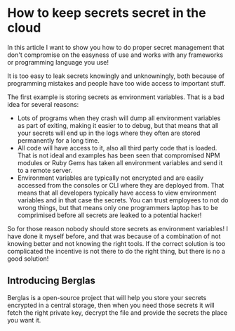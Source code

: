 # How to keep secrets secret in the cloud

In this article I want to show you how to do proper secret management that don't compromise on the easyness of use and works with any frameworks or programming language you use!

It is too easy to leak secrets knowingly and unknowningly, both because of programming mistakes and people have too wide access to important stuff. 

The first example is storing secrets as environment variables. That is a bad idea for several reasons:

- Lots of programs when they crash will dump all environment variables as part of exiting, making it easier to to debug, but that means that all your secrets will end up in the logs where they often are stored permanently for a long time.
- All code will have access to it, also all third party code that is loaded. That is not ideal and examples has been seen that compromised NPM modules or Ruby Gems has taken all environment variables and send it to a remote server.
- Environment variables are typically not encrypted and are easily accessed from the consoles or CLI where they are deployed from. That means that all developers typically have access to view environment variables and in that case the secrets. You can trust employees to not do wrong things, but that means only one programmers laptop has to be comprimised before all secrets are leaked to a potential hacker!

So for those reason nobody should store secrets as environment variables! I have done it myself before, and that was because of a combination of not knowing better and not knowing the right tools. If the correct solution is too complicated the incentive is not there to do the right thing, but there is no a good solution!

## Introducing Berglas

Berglas is a open-source project that will help you store your secrets encrypted in a central storage, then when you need those secrets it will fetch the right private key, decrypt the file and provide the secrets the place you want it.